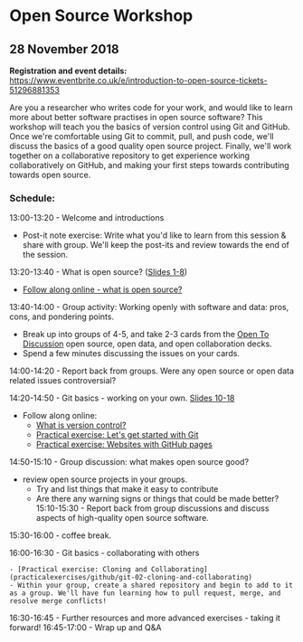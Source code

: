 # Open Source Workshop

## 28 November 2018

**Registration and event details:** https://www.eventbrite.co.uk/e/introduction-to-open-source-tickets-51296881353 

Are you a researcher who writes code for your work, and would like to learn more about better software practises in open source software? This workshop will teach you the basics of version control using Git and GitHub. Once we're comfortable using Git to commit, pull, and push code, we'll discuss the basics of a good quality open source project. Finally, we'll work together on a collaborative repository to get experience working collaboratively on GitHub, and making your first steps towards contributing towards open source.

### Schedule: 

13:00-13:20 - Welcome and introductions
   - Post-it note exercise: Write what you'd like to learn from this session & share with group. We'll keep the post-its and review towards the end of the session. 

13:20-13:40 - What is open source? ([Slides 1-8](https://docs.google.com/presentation/d/1a2uBPu_P5LoyaGp9Q3Q0e8vp5hsUtonyWyUbzkXBdA4/edit#slide=id.p))
   - [Follow along online - what is open source?](https://open-source-for-researchers.github.io/open-source-workshop/01-what-is-open-source)

13:40-14:00 - Group activity: Working openly with software and data: pros, cons, and pondering points. 
   - Break up into groups of 4-5, and take 2-3 cards from the [Open To Discussion](https://github.com/baricks/opentodiscussion/commit/7379a27aef4b3d5ba28b6eba79f5b5f9ad549bec) open source, open data, and open collaboration decks. 
   - Spend a few minutes discussing the issues on your cards. 

14:00-14:20 - Report back from groups. Were any open source or open data related issues controversial?

14:20-14:50 - Git basics - working on your own. [Slides 10-18](https://docs.google.com/presentation/d/1a2uBPu_P5LoyaGp9Q3Q0e8vp5hsUtonyWyUbzkXBdA4/edit#slide=id.g30e60a4b80_0_7)

   - Follow along online: 
      - [What is version control?](02-what-is-version-control)
      - [Practical exercise: Let's get started with Git](practicalexercises/github/git-01-lets-get-started-with-github)
      - [Practical exercise: Websites with GitHub pages](practicalexercises/github/git-03-websites-with-github-pages)
      
14:50-15:10 - Group discussion: what makes open source good? 

   - review open source projects in your groups. 
      - Try and list things that make it easy to contribute
      - Are there any warning signs or things that could be made better? 
15:10-15:30 - Report back from group discussions and discuss aspects of high-quality open source software.
   
15:30-16:00 - coffee break. 

16:00-16:30 - Git basics - collaborating with others

    - [Practical exercise: Cloning and Collaborating](practicalexercises/github/git-02-cloning-and-collaborating)
    - Within your group, create a shared repository and begin to add to it as a group. We'll have fun learning how to pull request, merge, and resolve merge conflicts! 
    
16:30-16:45 - Further resources and more advanced exercises - taking it forward! 
16:45-17:00 - Wrap up and Q&A

